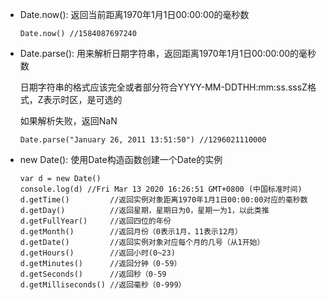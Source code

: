 - Date.now(): 返回当前距离1970年1月1日00:00:00的毫秒数
    ```
    Date.now() //1584087697240
    ```

- Date.parse(): 用来解析日期字符串，返回距离1970年1月1日00:00:00的毫秒数

    日期字符串的格式应该完全或者部分符合YYYY-MM-DDTHH:mm:ss.sssZ格式，Z表示时区，是可选的
    
    如果解析失败，返回NaN
    ```
    Date.parse("January 26, 2011 13:51:50") //1296021110000
    ```

- new Date(): 使用Date构造函数创建一个Date的实例
    ```
    var d = new Date()
    console.log(d) //Fri Mar 13 2020 16:26:51 GMT+0800 (中国标准时间)
    d.getTime()         //返回实例对象距离1970年1月1日00:00:00对应的毫秒数
    d.getDay()          //返回星期，星期日为0，星期一为1，以此类推
    d.getFullYear()     //返回四位的年份
    d.getMonth()        //返回月份（0表示1月，11表示12月）
    d.getDate()         //返回实例对象对应每个月的几号（从1开始）
    d.getHours()        //返回小时(0~23)
    d.getMinutes()      //返回分钟（0-59）
    d.getSeconds()      //返回秒（0-59
    d.getMilliseconds() //返回毫秒（0-999）
    ```
